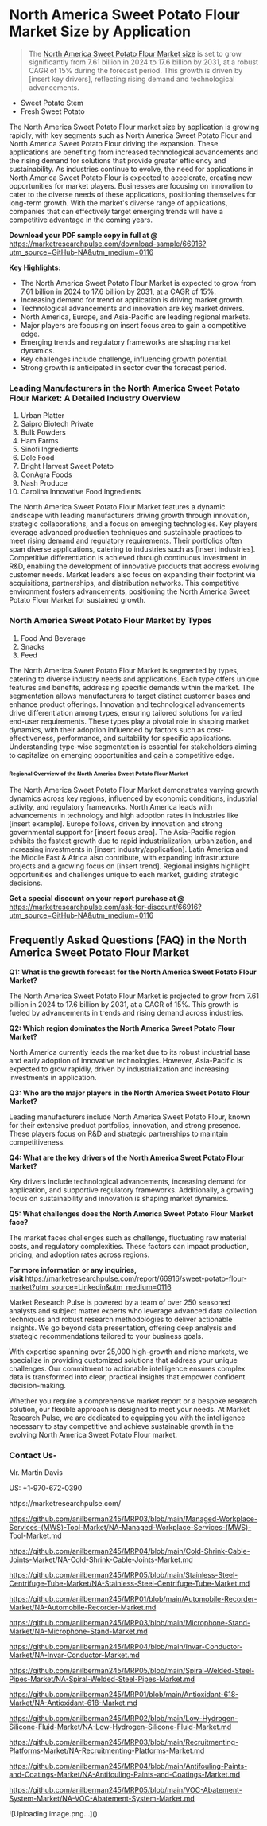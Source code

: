 <h1>North America Sweet Potato Flour Market&nbsp;Size by Application</h1><blockquote><p>The <a href="https://marketresearchpulse.com/download-sample/66916?utm_source=GitHub-NA&amp;utm_medium=0116">North America Sweet Potato Flour Market size</a> is set to grow significantly from 7.61 billion in 2024 to 17.6 billion by 2031, at a robust CAGR of 15% during the forecast period. This growth is driven by [insert key drivers], reflecting rising demand and technological advancements.</p></blockquote><ul><li>Sweet Potato Stem <li> Fresh Sweet Potato</li></ul><p>The North America Sweet Potato Flour market size by application is growing rapidly, with key segments such as North America Sweet Potato Flour and North America Sweet Potato Flour driving the expansion. These applications are benefiting from increased technological advancements and the rising demand for solutions that provide greater efficiency and sustainability. As industries continue to evolve, the need for applications in North America Sweet Potato Flour is expected to accelerate, creating new opportunities for market players. Businesses are focusing on innovation to cater to the diverse needs of these applications, positioning themselves for long-term growth. With the market's diverse range of applications, companies that can effectively target emerging trends will have a competitive advantage in the coming years.</p><p><strong>Download your PDF sample copy in full at @ </strong><a href="https://marketresearchpulse.com/download-sample/66916?utm_source=GitHub-NA&amp;utm_medium=0116">https://marketresearchpulse.com/download-sample/66916?utm_source=GitHub-NA&amp;utm_medium=0116</a></p><p><strong>Key Highlights: </strong></p><ul><li>The North America Sweet Potato Flour Market is expected to grow from 7.61 billion in 2024 to 17.6 billion by 2031, at a CAGR of 15%.</li><li>Increasing demand for trend or application is driving market growth.</li><li>Technological advancements and innovation are key market drivers.</li><li>North America, Europe, and Asia-Pacific are leading regional markets.</li><li>Major players are focusing on insert focus area to gain a competitive edge.</li><li>Emerging trends and regulatory frameworks are shaping market dynamics.</li><li>Key challenges include challenge, influencing growth potential.</li><li>Strong growth is anticipated in sector over the forecast period.</li></ul><h3>Leading Manufacturers in the North America Sweet Potato Flour Market: A Detailed Industry Overview</h3><ol><li>Urban Platter</li><li>Saipro Biotech Private</li><li>Bulk Powders</li><li>Ham Farms</li><li>Sinofi Ingredients</li><li>Dole Food</li><li>Bright Harvest Sweet Potato</li><li>ConAgra Foods</li><li>Nash Produce</li><li>Carolina Innovative Food Ingredients</li></ol><div class="flex max-w-full flex-col flex-grow"><div class="min-h-8 text-message flex w-full flex-col items-end gap-2 whitespace-normal break-words [.text-message+&amp;]:mt-5" dir="auto" data-message-author-role="assistant" data-message-id="fd8432e4-4910-450d-b182-61b7bfb0a01f" data-message-model-slug="gpt-4o"><div class="flex w-full flex-col gap-1 empty:hidden first:pt-[3px]"><div class="markdown prose w-full break-words dark:prose-invert light"><p>The North America Sweet Potato Flour Market features a dynamic landscape with leading manufacturers driving growth through innovation, strategic collaborations, and a focus on emerging technologies. Key players leverage advanced production techniques and sustainable practices to meet rising demand and regulatory requirements. Their portfolios often span diverse applications, catering to industries such as [insert industries]. Competitive differentiation is achieved through continuous investment in R&amp;D, enabling the development of innovative products that address evolving customer needs. Market leaders also focus on expanding their footprint via acquisitions, partnerships, and distribution networks. This competitive environment fosters advancements, positioning the North America Sweet Potato Flour Market for sustained growth.</p></div></div></div></div><h3>North America Sweet Potato Flour Market by Types</h3><ol><li>Food And Beverage <li> Snacks <li> Feed</li></ol><div class="flex max-w-full flex-col flex-grow"><div class="min-h-8 text-message flex w-full flex-col items-end gap-2 whitespace-normal break-words [.text-message+&amp;]:mt-5" dir="auto" data-message-author-role="assistant" data-message-id="084470be-0bb7-4664-bddf-5156b4f41249" data-message-model-slug="gpt-4o-mini"><div class="flex w-full flex-col gap-1 empty:hidden first:pt-[3px]"><div class="markdown prose w-full break-words dark:prose-invert light"><p>The North America Sweet Potato Flour Market is segmented by types, catering to diverse industry needs and applications. Each type offers unique features and benefits, addressing specific demands within the market. The segmentation allows manufacturers to target distinct customer bases and enhance product offerings. Innovation and technological advancements drive differentiation among types, ensuring tailored solutions for varied end-user requirements. These types play a pivotal role in shaping market dynamics, with their adoption influenced by factors such as cost-effectiveness, performance, and suitability for specific applications. Understanding type-wise segmentation is essential for stakeholders aiming to capitalize on emerging opportunities and gain a competitive edge.</p></div></div></div></div><h3><span style="font-size: 11px;">Regional Overview of the North America Sweet Potato Flour Market</span></h3><div class="flex max-w-full flex-col flex-grow"><div class="min-h-8 text-message flex w-full flex-col items-end gap-2 whitespace-normal break-words [.text-message+&amp;]:mt-5" dir="auto" data-message-author-role="assistant" data-message-id="e9038762-ce64-4e30-91c9-9bd413514231" data-message-model-slug="gpt-4o-mini"><div class="flex w-full flex-col gap-1 empty:hidden first:pt-[3px]"><div class="markdown prose w-full break-words dark:prose-invert light"><p>The North America Sweet Potato Flour Market demonstrates varying growth dynamics across key regions, influenced by economic conditions, industrial activity, and regulatory frameworks. North America leads with advancements in technology and high adoption rates in industries like [insert example]. Europe follows, driven by innovation and strong governmental support for [insert focus area]. The Asia-Pacific region exhibits the fastest growth due to rapid industrialization, urbanization, and increasing investments in [insert industry/application]. Latin America and the Middle East &amp; Africa also contribute, with expanding infrastructure projects and a growing focus on [insert trend]. Regional insights highlight opportunities and challenges unique to each market, guiding strategic decisions.</p></div></div></div></div><p><strong>Get a special discount on your report purchase at @ </strong><a href="https://marketresearchpulse.com/ask-for-discount/66916?utm_source=GitHub-NA&amp;utm_medium=0116">https://marketresearchpulse.com/ask-for-discount/66916?utm_source=GitHub-NA&amp;utm_medium=0116</a></p><h2>Frequently Asked Questions (FAQ) in the North America Sweet Potato Flour Market</h2><p><strong>Q1: What is the growth forecast for the North America Sweet Potato Flour Market?</strong></p><p>The North America Sweet Potato Flour Market is projected to grow from 7.61 billion in 2024 to 17.6 billion by 2031, at a CAGR of 15%. This growth is fueled by advancements in trends and rising demand across industries.</p><p><strong>Q2: Which region dominates the North America Sweet Potato Flour Market?</strong></p><p>North America currently leads the market due to its robust industrial base and early adoption of innovative technologies. However, Asia-Pacific is expected to grow rapidly, driven by industrialization and increasing investments in application.</p><p><strong>Q3: Who are the major players in the North America Sweet Potato Flour Market?</strong></p><p>Leading manufacturers include North America Sweet Potato Flour, known for their extensive product portfolios, innovation, and strong presence. These players focus on R&amp;D and strategic partnerships to maintain competitiveness.</p><p><strong>Q4: What are the key drivers of the North America Sweet Potato Flour Market?</strong></p><p>Key drivers include technological advancements, increasing demand for application, and supportive regulatory frameworks. Additionally, a growing focus on sustainability and innovation is shaping market dynamics.</p><p><strong>Q5: What challenges does the North America Sweet Potato Flour Market face?</strong></p><p>The market faces challenges such as challenge, fluctuating raw material costs, and regulatory complexities. These factors can impact production, pricing, and adoption rates across regions.</p><p><strong>For more information or any inquiries, visit&nbsp;</strong><a href="https://marketresearchpulse.com/report/66916/sweet-potato-flour-market?utm_source=Linkedin&utm_medium=0116">https://marketresearchpulse.com/report/66916/sweet-potato-flour-market?utm_source=Linkedin&utm_medium=0116</a></p><p>Market Research Pulse is powered by a team of over 250 seasoned analysts and subject matter experts who leverage advanced data collection techniques and robust research methodologies to deliver actionable insights. We go beyond data presentation, offering deep analysis and strategic recommendations tailored to your business goals.</p><p>With expertise spanning over 25,000 high-growth and niche markets, we specialize in providing customized solutions that address your unique challenges. Our commitment to actionable intelligence ensures complex data is transformed into clear, practical insights that empower confident decision-making.</p><p>Whether you require a comprehensive market report or a bespoke research solution, our flexible approach is designed to meet your needs. At Market Research Pulse, we are dedicated to equipping you with the intelligence necessary to stay competitive and achieve sustainable growth in the evolving North America Sweet Potato Flour market.</p><h3><strong>Contact Us-</strong></h3><p>Mr. Martin Davis</p><p>US: +1-970-672-0390</p><p>https://marketresearchpulse.com/</p><p><a href="https://github.com/anilberman245/MRP03/blob/main/Managed-Workplace-Services-(MWS)-Tool-Market/NA-Managed-Workplace-Services-(MWS)-Tool-Market.md">https://github.com/anilberman245/MRP03/blob/main/Managed-Workplace-Services-(MWS)-Tool-Market/NA-Managed-Workplace-Services-(MWS)-Tool-Market.md</a></p><p><a href="https://github.com/anilberman245/MRP04/blob/main/Cold-Shrink-Cable-Joints-Market/NA-Cold-Shrink-Cable-Joints-Market.md">https://github.com/anilberman245/MRP04/blob/main/Cold-Shrink-Cable-Joints-Market/NA-Cold-Shrink-Cable-Joints-Market.md</a></p><p><a href="https://github.com/anilberman245/MRP05/blob/main/Stainless-Steel-Centrifuge-Tube-Market/NA-Stainless-Steel-Centrifuge-Tube-Market.md">https://github.com/anilberman245/MRP05/blob/main/Stainless-Steel-Centrifuge-Tube-Market/NA-Stainless-Steel-Centrifuge-Tube-Market.md</a></p><p><a href="https://github.com/anilberman245/MRP01/blob/main/Automobile-Recorder-Market/NA-Automobile-Recorder-Market.md">https://github.com/anilberman245/MRP01/blob/main/Automobile-Recorder-Market/NA-Automobile-Recorder-Market.md</a></p><p><a href="https://github.com/anilberman245/MRP03/blob/main/Microphone-Stand-Market/NA-Microphone-Stand-Market.md">https://github.com/anilberman245/MRP03/blob/main/Microphone-Stand-Market/NA-Microphone-Stand-Market.md</a></p><p><a href="https://github.com/anilberman245/MRP04/blob/main/Invar-Conductor-Market/NA-Invar-Conductor-Market.md">https://github.com/anilberman245/MRP04/blob/main/Invar-Conductor-Market/NA-Invar-Conductor-Market.md</a></p><p><a href="https://github.com/anilberman245/MRP05/blob/main/Spiral-Welded-Steel-Pipes-Market/NA-Spiral-Welded-Steel-Pipes-Market.md">https://github.com/anilberman245/MRP05/blob/main/Spiral-Welded-Steel-Pipes-Market/NA-Spiral-Welded-Steel-Pipes-Market.md</a></p><p><a href="https://github.com/anilberman245/MRP01/blob/main/Antioxidant-618-Market/NA-Antioxidant-618-Market.md">https://github.com/anilberman245/MRP01/blob/main/Antioxidant-618-Market/NA-Antioxidant-618-Market.md</a></p><p><a href="https://github.com/anilberman245/MRP02/blob/main/Low-Hydrogen-Silicone-Fluid-Market/NA-Low-Hydrogen-Silicone-Fluid-Market.md">https://github.com/anilberman245/MRP02/blob/main/Low-Hydrogen-Silicone-Fluid-Market/NA-Low-Hydrogen-Silicone-Fluid-Market.md</a></p><p><a href="https://github.com/anilberman245/MRP03/blob/main/Recruitmenting-Platforms-Market/NA-Recruitmenting-Platforms-Market.md">https://github.com/anilberman245/MRP03/blob/main/Recruitmenting-Platforms-Market/NA-Recruitmenting-Platforms-Market.md</a></p><p><a href="https://github.com/anilberman245/MRP04/blob/main/Antifouling-Paints-and-Coatings-Market/NA-Antifouling-Paints-and-Coatings-Market.md">https://github.com/anilberman245/MRP04/blob/main/Antifouling-Paints-and-Coatings-Market/NA-Antifouling-Paints-and-Coatings-Market.md</a></p><p><a href="https://github.com/anilberman245/MRP05/blob/main/VOC-Abatement-System-Market/NA-VOC-Abatement-System-Market.md">https://github.com/anilberman245/MRP05/blob/main/VOC-Abatement-System-Market/NA-VOC-Abatement-System-Market.md</a></p>
![Uploading image.png…]()
